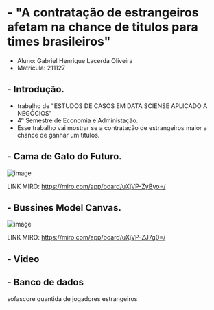 # - "A contratação de estrangeiros afetam na chance de titulos para times brasileiros"
- Aluno: Gabriel Henrique Lacerda Oliveira
- Matricula: 211127

## - Introdução.
- trabalho de "ESTUDOS DE CASOS EM DATA SCIENSE APLICADO A NEGÓCIOS"
- 4° Semestre de Economia e Administação.
- Esse trabalho vai mostrar se a contratação de estrangeiros maior a chance de ganhar um titulos.

## - Cama de Gato do Futuro.
![image](https://user-images.githubusercontent.com/116599697/204936421-2aa1a2e7-08eb-416e-9a91-91c932011b1a.png)

LINK MIRO: https://miro.com/app/board/uXjVP-ZyByo=/

## - Bussines Model Canvas.
![image](https://user-images.githubusercontent.com/116599697/204937995-771c5f63-5d84-4ebb-8da3-834e615d84eb.png)

LINK MIRO: https://miro.com/app/board/uXjVP-ZJ7g0=/

## - Video


## - Banco de dados

sofascore quantida de jogadores estrangeiros 


